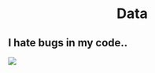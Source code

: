 <h1 align="center">Data</h1>
<h2>I hate bugs in my code..</h2>
<img src="C:\Users\Ankurswami\Pictures\freelance-img">
